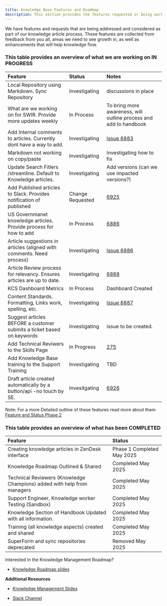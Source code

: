 ```yaml
---
title: Knowledge Base Features and Roadmap
description: This section provides the features requested or being worked on, along with our Knowledge Roadmap 
---
```


We have features and requests that are being addressed and considered as part of our knowledge article process. These features are collected from feedback from you all, areas we need to see growth in, as well as enhancements that will help knowledge flow. 

### This table provides an overview of what we are working on **IN PROGRESS**

| Feature                                                                | Status          | Notes    |                                                                                   
|:---------------------------------------------------------------------- |:----------------|:-------------------------------------------------------------------------------------------------|
|Local Repository using Markdown. Sync Repository                        | Investigating   | discussions in place                                                                             |
|What are we working on for SWIR. Provide more updates weekly            | In Process      | To bring more awareness, will outline process and add to handbook                                |
|Add Internal comments to articles. Currently dont have a way to add.    | Investigating   | [Issue 6883](https://gitlab.com/gitlab-com/support/support-team-meta/-/issues/6883)              |
|Markdown not working on copy/paste                                      | Investigating   | Investigating how to fix                                                                         |
|Update Search Fitlers /streamline. Default to Knowledge articles.       | Investigating   | Add versions (can we use impacted versions?)                                                     |
|Add Published articles to Slack. Provides notification of published     | Change Requested| [6925](https://gitlab.com/gitlab-com/support/support-team-meta/-/issues/6925)                    |
|US Governmanet knowledge articles. Provide process for how to add       | In Process      | [6886](https://gitlab.com/gitlab-com/support/support-team-meta/-/issues/6886)                    |
|Article suggestions in articles (aligned with comments. Need process)   | Investigating   | [Issue 6886](https://gitlab.com/gitlab-com/support/support-team-meta/-/issues/6886)              |
|Article Review process for relevancy. Ensures articles are up to date.  | Investigating   | [6888](https://gitlab.com/gitlab-com/support/support-team-meta/-/issues/6888)                    |
|KCS Dashboard Metrics                                                   | In Process      | Dashboard Created                                                                                |
|Content Standards. Formatting, Links work, spelling, etc.               | Investigating   | [Issue 6887](https://gitlab.com/gitlab-com/support/support-team-meta/-/issues/6887)              |
|Suggest articles BEFORE a customer submits a ticket based on keywords   | Investigating   | issue to be created.                                                                             |
|Add Technical Reviwers to the Skills Page                               | In Progress     | [275](https://gitlab.com/gitlab-com/gl-security/corp/cust-support-ops/issue-tracker/-/issues/275)|
|Add Knowledge Base training to the Support Training                     | Investigating   | TBD                                                                                              |
|Draft article created automatically by a button/api -no touch by SE.    | Invesitgating   | [6926](https://gitlab.com/gitlab-com/support/support-team-meta/-/issues/6926)                    |

Note: For a more Detailed outline of these features read more about them [Feature and Status Phase 2](https://docs.google.com/presentation/d/1flmNz8K6SF5JLMFSFSV00v3lt1Z53UtuH3FgHtNQJEc/edit?slide=id.g35224d618b1_0_0#slide=id.g35224d618b1_0_0) 

### This table provides an overview of what has been **COMPLETED**

| Feature                                                                | Status                     |
|:---------------------------------------------------------------------- | :--------------------------|
|Creating knowledge articles in ZenDesk interface                        | Phase 1 Completed May 2025 |
|Knowledge Roadmap Outlined & Shared                                     | Completed May 2025         |
|Technical Reviewers (Knowledge Champions) added with help from managers | Completed May 2025         |
|Support Engineer, Knowledge worker Testing (Sandbox)                    | Completed May 2025         |
|Knowledge Section of Handbook Updated with all information.             | Completed May 2025         |
|Training (all knowledge aspects) created and shared                     | Completed May 2025         |
|SuperForm and sync repositories deprecated                              | Removed May 2025           |

Interested in the Knowledge Management Roadmap?

- [Knowledge Roadmap slides](https://docs.google.com/presentation/d/1flmNz8K6SF5JLMFSFSV00v3lt1Z53UtuH3FgHtNQJEc/edit?slide=id.g351e0dd3be2_1_0#slide=id.g351e0dd3be2_1_0)

**Additional Resources**

- [Knowledge Management Slides](https://docs.google.com/presentation/d/1flmNz8K6SF5JLMFSFSV00v3lt1Z53UtuH3FgHtNQJEc/edit?slide=id.g3445c7f3436_2_41#slide=id.g3445c7f3436_2_41)

- [Slack Channel](https://join.slack.com/share/enQtODk4NzU4MDIxOTA2Mi01ZjJjODAwNGI0MTJlMGU5YjljNTdkNWNjMGQ1NGRlNDdjNWQ3ZGMzNDQ1NGI1NzA5NTVlNWE5Y2ZhNjZiZDVm)
